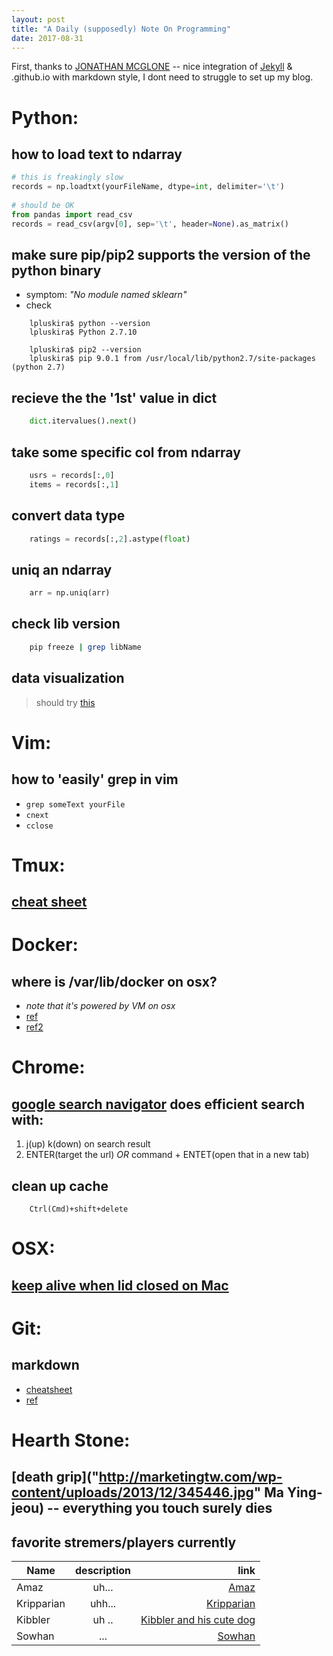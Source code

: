 ```yaml
---
layout: post
title: "A Daily (supposedly) Note On Programming"
date: 2017-08-31
---
```


First, thanks to [JONATHAN MCGLONE](http://jmcglone.com/guides/github-pages/ "an awesome tutorial") -- nice integration of [Jekyll](http://jekyllrb.com) & .github.io with markdown style, I dont need to struggle to set up my blog.

# Python:
## how to load text to ndarray
```python
# this is freakingly slow
records = np.loadtxt(yourFileName, dtype=int, delimiter='\t')
    
# should be OK
from pandas import read_csv
records = read_csv(argv[0], sep='\t', header=None).as_matrix()
```

## make sure pip/pip2 supports the version of the python binary
- symptom: *"No module named sklearn"*
- check 
```
    lpluskira$ python --version
    lpluskira$ Python 2.7.10
    
    lpluskira$ pip2 --version
    lpluskira$ pip 9.0.1 from /usr/local/lib/python2.7/site-packages (python 2.7)
```


## recieve the the '1st' value in dict
```python
    dict.itervalues().next()
```


## take some specific col from ndarray
```python
    usrs = records[:,0]
    items = records[:,1]
```


## convert data type
```python
    ratings = records[:,2].astype(float)
```


## uniq an ndarray
```python
    arr = np.uniq(arr)
```


## check lib version
```bash
    pip freeze | grep libName
```

## data visualization
>   should try [this](https://machinelearningmastery.com/visualize-machine-learning-data-python-pandas/)


# Vim:
## how to 'easily' grep in vim
- `grep someText yourFile`
- `cnext`
- `cclose`


# Tmux:
## [cheat sheet](https://gist.github.com/andreyvit/2921703)


# Docker:
## where is /var/lib/docker on osx?
- _note that it's powered by VM on osx_
- [ref](https://stackoverflow.com/questions/38532483/where-is-var-lib-docker-on-mac-os-x)
- [ref2](https://stackoverflow.com/questions/19234831/where-are-docker-images-stored-on-the-host-machine/37642236#37642236)


# Chrome:
## [google search navigator](https://github.com/infokiller/google-search-navigator) does efficient search with: 
1. j(up) k(down) on search result
2. ENTER(target the url) *OR* command + ENTET(open that in a new tab)


## clean up cache
```
    Ctrl(Cmd)+shift+delete
```


# OSX:
## [keep alive when lid closed on Mac](https://www.maketecheasier.com/prevent-mac-from-sleeping/ "Insomniax")


# Git:
## markdown
- [cheatsheet](https://github.com/adam-p/markdown-here/wiki/Markdown-Cheatsheet)
- [ref](https://daringfireball.net/projects/markdown/)


# Hearth Stone:
##  [death grip]("http://marketingtw.com/wp-content/uploads/2013/12/345446.jpg" Ma Ying-jeou) -- everything you touch surely dies

##  favorite stremers/players currently 

| Name          | description   | link  |
| ------------- |:-------------:| -----:|
| Amaz          | uh...         | [Amaz](https://www.youtube.com/channel/UC-kezFAw46x-9ctBUqVe86Q) |
| Kripparian    | uhh...        | [Kripparian](https://www.youtube.com/user/Kripparrian)   |
| Kibbler       | uh ..         | [Kibbler and his cute dog](https://www.youtube.com/channel/UCItISwABVRjboRSBBi6WYTA)    |
| Sowhan        | ...           | [Sowhan](https://www.youtube.com/user/b98504056) | 
